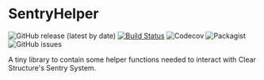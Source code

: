 # SentryHelper
![GitHub release (latest by date)](https://img.shields.io/github/v/release/dprmc/sentryhelper) [![Build Status](https://travis-ci.org/DPRMC/SentryHelper.svg?branch=master)](https://travis-ci.org/DPRMC/SentryHelper) ![Codecov](https://img.shields.io/codecov/c/github/dprmc/sentryhelper) ![Packagist](https://img.shields.io/packagist/dt/dprmc/sentry-helper) ![GitHub issues](https://img.shields.io/github/issues/dprmc/sentryhelper)
 
A tiny library to contain some helper functions needed to interact with Clear Structure's Sentry System.
